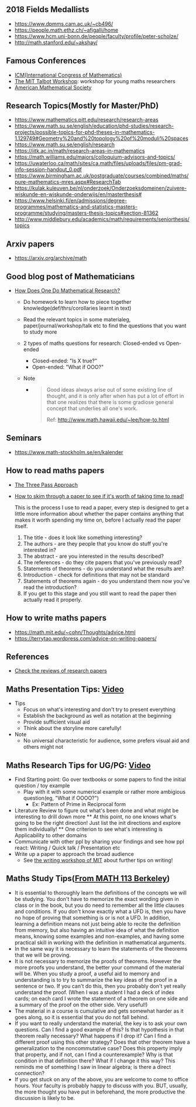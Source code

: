 ## 2018 Fields Medallists

- https://www.dpmms.cam.ac.uk/~cb496/
- https://people.math.ethz.ch/~afigalli/home
- https://www.hcm.uni-bonn.de/people/faculty/profile/peter-scholze/
- http://math.stanford.edu/~akshay/

## Famous Conferences

- [ICM(International Congress of Mathematics)](https://impa.br/icm2018/)
- [The MIT Talbot Workshop](https://math.mit.edu/events/talbot/index.php?year=2020): workshop for young maths researchers
- [American Mathematical Society](https://www.ams.org/home/page)

## Research Topics(Mostly for Master/PhD)

- https://www.mathematics.pitt.edu/research/research-areas
- https://www.math.su.se/english/education/phd-studies/research-projects/possible-topics-for-phd-theses-in-mathematics-1.129749#Geometry%20and%20topology%20of%20moduli%20spaces
- https://www.math.su.se/english/research
- https://iitk.ac.in/math/research-areas-in-mathematics
- https://math.williams.edu/majors/colloquium-advisors-and-topics/
- https://uwaterloo.ca/math/sites/ca.math/files/uploads/files/pm-grad-info-session-handout_0.pdf
- https://www.birmingham.ac.uk/postgraduate/courses/combined/maths/pure-mathematics-mres.aspx#ResearchTab
- https://kulak.kuleuven.be/nl/onderzoek/Onderzoeksdomeinen/zuivere-wiskunde-en-wiskunde-onderwijs/en/masterthesis#
- https://www.helsinki.fi/en/admissions/degree-programmes/mathematics-and-statistics-masters-programme/studying/masters-thesis-topics#section-81362
- http://www.middlebury.edu/academics/math/requirements/seniorthesis/topics

## Arxiv papers

- https://arxiv.org/archive/math

## Good blog post of Mathematicians

- [How Does One Do Mathematical Research?](http://www.math.hawaii.edu/~lee/how-to.html)
  - Do homework to learn how to piece together knowledge(def/thrs/corollaries learnt in text)

  - Read the relevant topics in some materialeg, paper/journal/workshop/talk etc to find the questions that you want to study more

  - 2 types of maths questions for research: Closed-ended vs Open-ended

    - Closed-ended: "Is X true?"
    - Open-ended: "What if OOO?"

  - Note

    - > Good ideas always arise out of some existing line of thought, and it is only after when has put a lot of effort in that one realizes that there is some gradiose general concept  that underlies all one's work.
      >
      > Ref: http://www.math.hawaii.edu/~lee/how-to.html

## Seminars

- https://www.math-stockholm.se/en/kalender

## How to read maths papers

- [The Three Pass Approach](http://blizzard.cs.uwaterloo.ca/keshav/home/Papers/data/07/paper-reading.pdf)

- [How to skim through a paper to see if it's worth of taking time to read!](https://www.quora.com/How-do-I-read-a-math-research-paper)

  This is the process I use to read a paper, every step is designed to get a little more information about whether the paper contains anything that makes it worth spending my time on, before I actually read the paper itself.

  1) The title - does it look like something interesting?
  2) The authors - are they people that you know do stuff you're interested in?
  3) The abstract - are you interested in the results described?
  4) The references - do they cite papers that you've previously read?
  5) Statements of theorems - do you understand what the results are?
  6) Introduction - check for definitions that may not be standard
  7) Statements of theorems again - do you understand them now you've read the introduction?
  8) If you get to this stage and you still want to read the paper then actually read it properly.

## How to write maths papers

- https://math.mit.edu/~cohn/Thoughts/advice.html
- https://terrytao.wordpress.com/advice-on-writing-papers/

## References

- [Check the reviews of research papers](https://mathscinet.ams.org/mathscinet)


## Maths Presentation Tips: [Video](https://www.youtube.com/watch?v=U_LjhPf92-A&list=PLUl4u3cNGP61w7rvtOxX_3LCvfB9RqzQm&index=2&ab_channel=MITOpenCourseWare)

- Tips
  - Focus on what's interesting and don't try to present everything
  - Establish the background as well as notation at the beginning
  - Provide sufficient visual aid
  - Think about the storyline more carefully!
- Note
  - No universal characteristic for audience, some prefers visual aid and others might not

## Maths Research Tips for UG/PG: [Video](https://www.youtube.com/watch?v=rNoeRFC17fQ&list=PLUl4u3cNGP61w7rvtOxX_3LCvfB9RqzQm&index=8&ab_channel=MITOpenCourseWare)

- Find Starting point: Go over textbooks or some papers to find the initial question / toy example
  - Play with it with some numerical example or rather more ambigious question(eg, "What if OOOO?")
    - Ex: Pattern of Prime in Reciprocal form
- Literature Review to figure out what's been done and what might be interesting to drill down more
  ** At this point, no one knows what's going to be the right direction! Just list the init directions and explore them individually!
  ** One criterion to see what's interesting is Applicability to other domains
- Communicate with other ppl by sharing your findings and see how ppl react: Writing / Quick talk / Presentation etc
- Write up a paper to approach the broad audience
  - See [the writing workshop of MIT](https://www.youtube.com/watch?v=G7p3lFMmDiQ&list=PLUl4u3cNGP61w7rvtOxX_3LCvfB9RqzQm&index=5) about further tips on writing!

## Maths Study Tips([From MATH 113 Berkeley](https://math.berkeley.edu/~hutching/teach/113/index.html#:~:text=Study%20tips%20(for%20any%20upper%20division%20math%20course)))
- It is essential to thoroughly learn the definitions of the concepts we will be studying. You don't have to memorize the exact wording given in class or in the book, but you do need to remember all the little clauses and conditions. If you don't know exactly what a UFD is, then you have no hope of proving that something is or is not a UFD. In addition, learning a definition means not just being able to recite the definition from memory, but also having an intuitive idea of what the definition means, knowing some examples and non-examples, and having some practical skill in working with the definition in mathematical arguments.
- In the same way it is necessary to learn the statements of the theorems that we will be proving.
- It is not necessary to memorize the proofs of theorems. However the more proofs you understand, the better your command of the material will be. When you study a proof, a useful aid to memory and understanding is to try to summarize the key ideas of the proof in a sentence or two. If you can't do this, then you probably don't yet really understand the proof. (When I was a student I had a deck of index cards; on each card I wrote the statement of a theorem on one side and a summary of the proof on the other side. Very useful!)
- The material in a course is cumulative and gets somewhat harder as it goes along, so it is essential that you do not fall behind.
- If you want to really understand the material, the key is to ask your own questions. Can I find a good example of this? Is that hypothesis in that theorem really necessary? What happens if I drop it? Can I find a different proof using this other strategy? Does that other theorem have a generalization to the noncommutative case? Does this property imply that property, and if not, can I find a counterexample? Why is that condition in that definition there? What if I change it this way? This reminds me of something I saw in linear algebra; is there a direct connection?
- If you get stuck on any of the above, you are welcome to come to office hours. Your faculty is probably happy to discuss with you. BUT, usually, the more thought you have put in beforehand, the more productive the discussion is likely to be.
